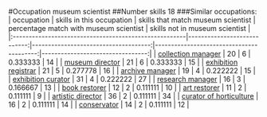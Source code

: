 #Occupation museum scientist
##Number skills 18
###Similar occupations:
| occupation                                            |   skills in this occupation |   skills that match museum scientist |   percentage match with museum scientist |   skills not in museum scientist |
|:------------------------------------------------------|----------------------------:|-------------------------------------:|-----------------------------------------:|---------------------------------:|
| [collection manager](collection_manager.md)           |                          20 |                                    6 |                                 0.333333 |                               14 |
| [museum director](museum_director.md)                 |                          21 |                                    6 |                                 0.333333 |                               15 |
| [exhibition registrar](exhibition_registrar.md)       |                          21 |                                    5 |                                 0.277778 |                               16 |
| [archive manager](archive_manager.md)                 |                          19 |                                    4 |                                 0.222222 |                               15 |
| [exhibition curator](exhibition_curator.md)           |                          31 |                                    4 |                                 0.222222 |                               27 |
| [research manager](research_manager.md)               |                          16 |                                    3 |                                 0.166667 |                               13 |
| [book restorer](book_restorer.md)                     |                          12 |                                    2 |                                 0.111111 |                               10 |
| [art restorer](art_restorer.md)                       |                          11 |                                    2 |                                 0.111111 |                                9 |
| [artistic director](artistic_director.md)             |                          36 |                                    2 |                                 0.111111 |                               34 |
| [curator of horticulture](curator_of_horticulture.md) |                          16 |                                    2 |                                 0.111111 |                               14 |
| [conservator](conservator.md)                         |                          14 |                                    2 |                                 0.111111 |                               12 |

